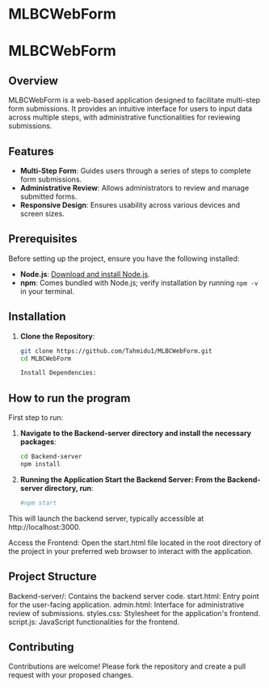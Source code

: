 # MLBCWebForm
# MLBCWebForm

## Overview

MLBCWebForm is a web-based application designed to facilitate multi-step form submissions. It provides an intuitive interface for users to input data across multiple steps, with administrative functionalities for reviewing submissions.

## Features

- **Multi-Step Form**: Guides users through a series of steps to complete form submissions.
- **Administrative Review**: Allows administrators to review and manage submitted forms.
- **Responsive Design**: Ensures usability across various devices and screen sizes.

## Prerequisites

Before setting up the project, ensure you have the following installed:

- **Node.js**: [Download and install Node.js](https://nodejs.org/).
- **npm**: Comes bundled with Node.js; verify installation by running `npm -v` in your terminal.

## Installation

1. **Clone the Repository**:

   ```bash
   git clone https://github.com/Tahmidu1/MLBCWebForm.git
   cd MLBCWebForm

   Install Dependencies:

## How to run the program

First step to run:
1. **Navigate to the Backend-server directory and install the necessary packages**:

   ```bash
   cd Backend-server
   npm install

2. **Running the Application
Start the Backend Server:
From the Backend-server directory, run**:

   ```bash
   #npm start
   
This will launch the backend server, typically accessible at http://localhost:3000.

Access the Frontend:
Open the start.html file located in the root directory of the project in your preferred web browser to interact with the application.


## Project Structure
Backend-server/: Contains the backend server code.
start.html: Entry point for the user-facing application.
admin.html: Interface for administrative review of submissions.
styles.css: Stylesheet for the application's frontend.
script.js: JavaScript functionalities for the frontend.

## Contributing
Contributions are welcome! Please fork the repository and create a pull request with your proposed changes.

